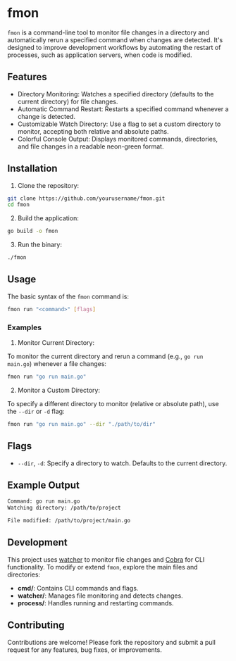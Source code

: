 # fmon

`fmon` is a command-line tool to monitor file changes in a directory and automatically rerun a specified command when changes are detected. It's designed to improve development workflows by automating the restart of processes, such as application servers, when code is modified.

## Features

- Directory Monitoring: Watches a specified directory (defaults to the current directory) for file changes.
- Automatic Command Restart: Restarts a specified command whenever a change is detected.
- Customizable Watch Directory: Use a flag to set a custom directory to monitor, accepting both relative and absolute paths.
- Colorful Console Output: Displays monitored commands, directories, and file changes in a readable neon-green format.

## Installation

1. Clone the repository:

```bash
git clone https://github.com/yourusername/fmon.git
cd fmon
```

2. Build the application:

```bash
go build -o fmon
```

3. Run the binary:

```bash
./fmon
```

## Usage

The basic syntax of the `fmon` command is:

```bash
fmon run "<command>" [flags]
```

### Examples

1. Monitor Current Directory:

To monitor the current directory and rerun a command (e.g., `go run main.go`) whenever a file changes:

```bash
fmon run "go run main.go"
```

2. Monitor a Custom Directory:

To specify a different directory to monitor (relative or absolute path), use the `--dir` or `-d` flag:

```bash
fmon run "go run main.go" --dir "./path/to/dir"
```

## Flags

- `--dir`, `-d`: Specify a directory to watch. Defaults to the current directory.

## Example Output

```bash
Command: go run main.go
Watching directory: /path/to/project

File modified: /path/to/project/main.go
```

## Development

This project uses [watcher](github.com/radovskyb/watcher) to monitor file changes and [Cobra](github.com/spf13/cobra) for CLI functionality. To modify or extend `fmon`, explore the main files and directories:

- **cmd/**: Contains CLI commands and flags.
- **watcher/**: Manages file monitoring and detects changes.
- **process/**: Handles running and restarting commands.

## Contributing

Contributions are welcome! Please fork the repository and submit a pull request for any features, bug fixes, or improvements.
